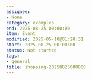```yaml
---
assignee:
- None
category: examples
end: 2025-08-25 00:00:00
item: Event
modified: 2025-05-10@01:28:31
start: 2025-08-25 00:00:00
status: Not started
tags:
- general
title: shopping-20250825000000
---
```


